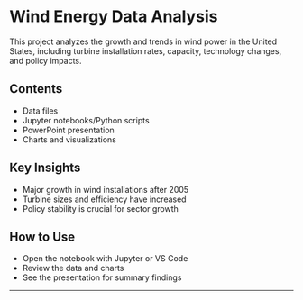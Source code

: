# Wind Energy Data Analysis

This project analyzes the growth and trends in wind power in the United States, including turbine installation rates, capacity, technology changes, and policy impacts.

## Contents
- Data files
- Jupyter notebooks/Python scripts
- PowerPoint presentation
- Charts and visualizations

## Key Insights
- Major growth in wind installations after 2005
- Turbine sizes and efficiency have increased
- Policy stability is crucial for sector growth

## How to Use
- Open the notebook with Jupyter or VS Code
- Review the data and charts
- See the presentation for summary findings

---